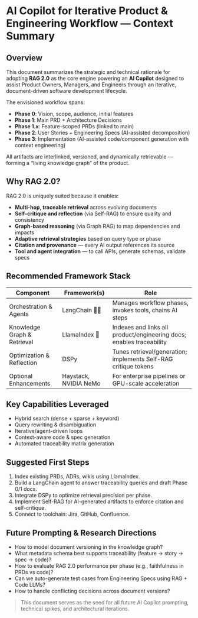 # AI Copilot for Iterative Product & Engineering Workflow — Context Summary

## Overview

This document summarizes the strategic and technical rationale for adopting **RAG 2.0** as the core engine powering an **AI Copilot** designed to assist Product Owners, Managers, and Engineers through an iterative, document-driven software development lifecycle.

The envisioned workflow spans:
- **Phase 0**: Vision, scope, audience, initial features
- **Phase 1**: Main PRD + Architecture Decisions
- **Phase 1.x**: Feature-scoped PRDs (linked to main)
- **Phase 2**: User Stories + Engineering Specs (AI-assisted decomposition)
- **Phase 3**: Implementation (AI-assisted code/component generation with context engineering)

All artifacts are interlinked, versioned, and dynamically retrievable — forming a “living knowledge graph” of the product.

## Why RAG 2.0?

RAG 2.0 is uniquely suited because it enables:
- **Multi-hop, traceable retrieval** across evolving documents
- **Self-critique and reflection** (via Self-RAG) to ensure quality and consistency
- **Graph-based reasoning** (via Graph RAG) to map dependencies and impacts
- **Adaptive retrieval strategies** based on query type or phase
- **Citation and provenance** — every AI output references its source
- **Tool and agent integration** — to call APIs, generate schemas, validate specs

## Recommended Framework Stack

| Component              | Framework(s)             | Role                                                                 |
|------------------------|--------------------------|----------------------------------------------------------------------|
| Orchestration & Agents | LangChain 🦜️🔗           | Manages workflow phases, invokes tools, chains AI steps              |
| Knowledge Graph & Retrieval | LlamaIndex 🦙        | Indexes and links all product/engineering docs; enables traceability |
| Optimization & Reflection | DSPy                  | Tunes retrieval/generation; implements Self-RAG critique tokens      |
| Optional Enhancements  | Haystack, NVIDIA NeMo    | For enterprise pipelines or GPU-scale acceleration                   |

## Key Capabilities Leveraged

- Hybrid search (dense + sparse + keyword)
- Query rewriting & disambiguation
- Iterative/agent-driven loops
- Context-aware code & spec generation
- Automated traceability matrix generation

## Suggested First Steps

1. Index existing PRDs, ADRs, wikis using LlamaIndex.
2. Build a LangChain agent to answer traceability queries and draft Phase 0/1 docs.
3. Integrate DSPy to optimize retrieval precision per phase.
4. Implement Self-RAG for AI-generated artifacts to enforce citation and self-critique.
5. Connect to toolchain: Jira, GitHub, Confluence.

## Future Prompting & Research Directions

- How to model document versioning in the knowledge graph?
- What metadata schema best supports traceability (feature → story → spec → code)?
- How to evaluate RAG 2.0 performance per phase (e.g., faithfulness in PRDs vs code)?
- Can we auto-generate test cases from Engineering Specs using RAG + Code LLMs?
- How to handle conflicting decisions across document versions?

> This document serves as the seed for all future AI Copilot prompting, technical spikes, and architectural iterations.